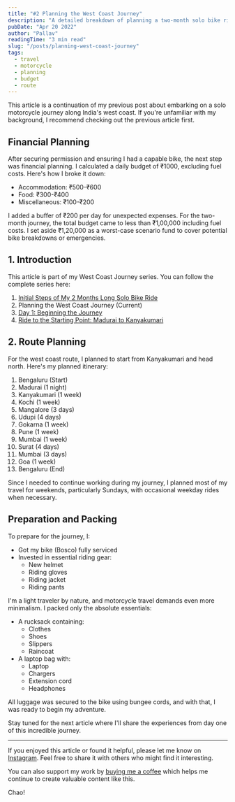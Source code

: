 ```yaml
---
title: "#2 Planning the West Coast Journey"
description: "A detailed breakdown of planning a two-month solo bike ride along India's west coast, covering budget, route planning, and preparation."
pubDate: "Apr 20 2022"
author: "Pallav"
readingTime: "3 min read"
slug: "/posts/planning-west-coast-journey"
tags:
  - travel
  - motorcycle
  - planning
  - budget
  - route
---
```


This article is a continuation of my previous post about embarking on a solo motorcycle journey along India's west coast. If you're unfamiliar with my background, I recommend checking out the previous article first.

## Financial Planning

After securing permission and ensuring I had a capable bike, the next step was financial planning. I calculated a daily budget of ₹1000, excluding fuel costs. Here's how I broke it down:

- Accommodation: ₹500-₹600
- Food: ₹300-₹400
- Miscellaneous: ₹100-₹200

I added a buffer of ₹200 per day for unexpected expenses. For the two-month journey, the total budget came to less than ₹1,00,000 including fuel costs. I set aside ₹1,20,000 as a worst-case scenario fund to cover potential bike breakdowns or emergencies.

## 1. Introduction

This article is part of my West Coast Journey series. You can follow the complete series here:
1. [Initial Steps of My 2 Months Long Solo Bike Ride](/blog/west-coast-journey-begins)
2. Planning the West Coast Journey (Current)
3. [Day 1: Beginning the Journey](/blog/day-1-beginning-the-journey)
4. [Ride to the Starting Point: Madurai to Kanyakumari](/blog/ride-to-starting-point)

## 2. Route Planning

For the west coast route, I planned to start from Kanyakumari and head north. Here's my planned itinerary:

1. Bengaluru (Start)
2. Madurai (1 night)
3. Kanyakumari (1 week)
4. Kochi (1 week)
5. Mangalore (3 days)
6. Udupi (4 days)
7. Gokarna (1 week)
8. Pune (1 week)
9. Mumbai (1 week)
10. Surat (4 days)
11. Mumbai (3 days)
12. Goa (1 week)
13. Bengaluru (End)

Since I needed to continue working during my journey, I planned most of my travel for weekends, particularly Sundays, with occasional weekday rides when necessary.

## Preparation and Packing

To prepare for the journey, I:
- Got my bike (Bosco) fully serviced
- Invested in essential riding gear:
  - New helmet
  - Riding gloves
  - Riding jacket
  - Riding pants

I'm a light traveler by nature, and motorcycle travel demands even more minimalism. I packed only the absolute essentials:

- A rucksack containing:
  - Clothes
  - Shoes
  - Slippers
  - Raincoat
- A laptop bag with:
  - Laptop
  - Chargers
  - Extension cord
  - Headphones

All luggage was secured to the bike using bungee cords, and with that, I was ready to begin my adventure.

Stay tuned for the next article where I'll share the experiences from day one of this incredible journey.

---

If you enjoyed this article or found it helpful, please let me know on [Instagram](https://www.instagram.com/pallav_jha26/). Feel free to share it with others who might find it interesting.

You can also support my work by [buying me a coffee](https://buymeacoffee.com/pallavjha) which helps me continue to create valuable content like this.

Chao!